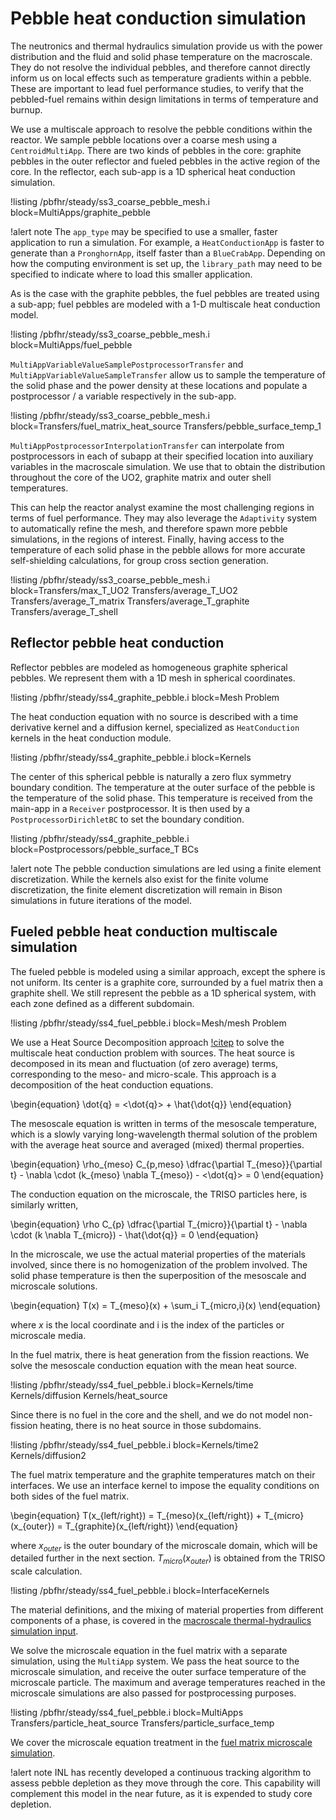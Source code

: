 # Pebble heat conduction simulation

The neutronics and thermal hydraulics simulation provide us with the power distribution and
the fluid and solid phase temperature on the macroscale. They do not resolve the individual pebbles,
and therefore cannot directly inform us on local effects such as temperature gradients within a pebble.
These are important to lead fuel performance studies, to verify that the pebbled-fuel remains within
design limitations in terms of temperature and burnup.

We use a multiscale approach to resolve the pebble conditions within the reactor. We sample pebble locations
over a coarse mesh using a `CentroidMultiApp`. There are two kinds of pebbles in the core: graphite pebbles in the
outer reflector and fueled pebbles in the active region of the core.
In the reflector, each sub-app is a 1D spherical heat conduction simulation.

!listing /pbfhr/steady/ss3_coarse_pebble_mesh.i block=MultiApps/graphite_pebble

!alert note
The `app_type` may be specified to use a smaller, faster application to run a simulation. For example, a
`HeatConductionApp` is faster to generate than a `PronghornApp`, itself faster than a `BlueCrabApp`. Depending
on how the computing environment is set up, the `library_path` may need to be specified to indicate where to load
this smaller application.

As is the case with the graphite pebbles, the fuel pebbles are treated using a sub-app; fuel pebbles are modeled with a 1-D multiscale heat conduction model.

!listing /pbfhr/steady/ss3_coarse_pebble_mesh.i block=MultiApps/fuel_pebble

`MultiAppVariableValueSamplePostprocessorTransfer` and `MultiAppVariableValueSampleTransfer` allow us to sample the temperature
of the solid phase and the power density at these locations and populate a postprocessor / a variable respectively in the
sub-app.

!listing /pbfhr/steady/ss3_coarse_pebble_mesh.i block=Transfers/fuel_matrix_heat_source Transfers/pebble_surface_temp_1

`MultiAppPostprocessorInterpolationTransfer` can interpolate from postprocessors in each of subapp at their
specified location into auxiliary variables in the macroscale simulation.
We use that to obtain the distribution throughout the core of the UO2, graphite matrix and outer shell temperatures.

This can help the reactor analyst examine the most challenging regions in terms of fuel
performance. They may also leverage the `Adaptivity` system to automatically refine the mesh, and therefore
spawn more pebble simulations, in the regions of interest. Finally, having access to the temperature of each
solid phase in the pebble allows for more accurate self-shielding calculations, for group cross section
generation.

!listing /pbfhr/steady/ss3_coarse_pebble_mesh.i block=Transfers/max_T_UO2 Transfers/average_T_UO2 Transfers/average_T_matrix Transfers/average_T_graphite Transfers/average_T_shell

## Reflector pebble heat conduction

Reflector pebbles are modeled as homogeneous graphite spherical pebbles. We represent them with
a 1D mesh in spherical coordinates.

!listing /pbfhr/steady/ss4_graphite_pebble.i block=Mesh Problem

The heat conduction equation with no source is described with a time derivative kernel
and a diffusion kernel, specialized as `HeatConduction` kernels in the heat conduction module.

!listing /pbfhr/steady/ss4_graphite_pebble.i block=Kernels

The center of this spherical pebble is naturally a zero flux symmetry boundary condition. The
temperature at the outer surface of the pebble is the temperature of the solid phase. This
temperature is received from the main-app in a `Receiver` postprocessor. It is then used by a
`PostprocessorDirichletBC` to set the boundary condition.

!listing /pbfhr/steady/ss4_graphite_pebble.i block=Postprocessors/pebble_surface_T BCs

!alert note
The pebble conduction simulations are led using a finite element discretization. While the kernels
also exist for the finite volume discretization, the finite element discretization will remain in
Bison simulations in future iterations of the model.

## Fueled pebble heat conduction multiscale simulation

The fueled pebble is modeled using a similar approach, except the sphere is not uniform.
Its center is a graphite core, surrounded by a fuel matrix then a graphite shell. We still represent
the pebble as a 1D spherical system, with each zone defined as a different subdomain.

!listing /pbfhr/steady/ss4_fuel_pebble.i block=Mesh/mesh Problem

We use a Heat Source Decomposition approach [!citep](Novak2021) to solve the multiscale heat conduction
problem with sources. The heat source is decomposed in its mean and fluctuation (of zero average) terms, corresponding to
the meso- and micro-scale. This approach is a decomposition of the heat conduction equations.

\begin{equation}
\dot{q} = <\dot{q}> + \hat{\dot{q}}
\end{equation}

The mesoscale equation is written in terms of the mesoscale temperature, which is a slowly varying
long-wavelength thermal solution of the problem with the average heat source and averaged (mixed)
thermal properties.

\begin{equation}
\rho_{meso} C_{p,meso} \dfrac{\partial T_{meso}}{\partial t} - \nabla \cdot (k_{meso} \nabla T_{meso}) - <\dot{q}> = 0
\end{equation}

The conduction equation on the microscale, the TRISO particles here, is similarly written,

\begin{equation}
\rho C_{p} \dfrac{\partial T_{micro}}{\partial t} - \nabla \cdot (k \nabla T_{micro}) - \hat{\dot{q}} = 0
\end{equation}

In the microscale, we use the actual material properties of the materials involved, since there is
no homogenization of the problem involved.
The solid phase temperature is then the superposition of the mesoscale and microscale solutions.

\begin{equation}
T(x) = T_{meso}(x) + \sum_i T_{micro,i}(x)
\end{equation}

where $x$ is the local coordinate and i is the index of the particles or microscale media.

In the fuel matrix, there is heat generation from the fission reactions. We solve the mesoscale conduction equation with the mean heat source.

!listing /pbfhr/steady/ss4_fuel_pebble.i block=Kernels/time Kernels/diffusion Kernels/heat_source

Since there is no fuel in the core and the shell, and we do not model non-fission heating, there is
no heat source in those subdomains.

!listing /pbfhr/steady/ss4_fuel_pebble.i block=Kernels/time2 Kernels/diffusion2

The fuel matrix temperature and the graphite temperatures match on their interfaces. We use an interface kernel to impose the equality conditions on both sides of the fuel matrix.

\begin{equation}
T(x_{left/right}) = T_{meso}(x_{left/right}) + T_{micro}(x_{outer}) = T_{graphite}(x_{left/right})
\end{equation}

where $x_{outer}$ is the outer boundary of the microscale domain, which will be detailed further in the next section. $T_{micro}(x_{outer})$ is obtained from the TRISO scale calculation.

!listing /pbfhr/steady/ss4_fuel_pebble.i block=InterfaceKernels

The material definitions, and the mixing of material properties from different components of a phase,
is covered in the [macroscale thermal-hydraulics simulation input](pbfhr/steady/pronghorn.md).

We solve the microscale equation in the fuel matrix with a separate simulation, using the
`MultiApp` system. We pass the heat source to the microscale simulation, and receive the outer
surface temperature of the microscale particle. The maximum and average temperatures reached in
the microscale simulations are also passed for postprocessing purposes.

!listing /pbfhr/steady/ss4_fuel_pebble.i block=MultiApps Transfers/particle_heat_source Transfers/particle_surface_temp

We cover the microscale equation treatment in the [fuel matrix microscale simulation](pbfhr/steady/triso.md).

!alert note
INL has recently developed a continuous tracking algorithm to assess
pebble depletion as they move through the core. This capability will complement
this model in the near future, as it is expended to study core depletion.
